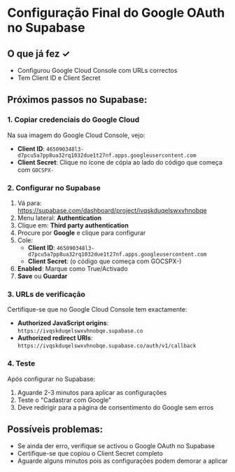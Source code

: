# Configuração Final do Google OAuth no Supabase

## O que já fez ✓
- Configurou Google Cloud Console com URLs correctos
- Tem Client ID e Client Secret

## Próximos passos no Supabase:

### 1. Copiar credenciais do Google Cloud
Na sua imagem do Google Cloud Console, vejo:
- **Client ID**: `465090348l3-d7pcu5a7pp8ua32rq1032due1t27nf.apps.googleusercontent.com`
- **Client Secret**: Clique no ícone de cópia ao lado do código que começa com `GOCSPX-`

### 2. Configurar no Supabase
1. Vá para: https://supabase.com/dashboard/project/ivqskduqelswxvhnobqe
2. Menu lateral: **Authentication**
3. Clique em: **Third party authentication**
4. Procure por **Google** e clique para configurar
5. Cole:
   - **Client ID**: `465090348l3-d7pcu5a7pp8ua32rq1032due1t27nf.apps.googleusercontent.com`
   - **Client Secret**: (o código que começa com GOCSPX-)
6. **Enabled**: Marque como True/Activado
7. **Save** ou **Guardar**

### 3. URLs de verificação
Certifique-se que no Google Cloud Console tem exactamente:
- **Authorized JavaScript origins**: `https://ivqskduqelswxvhnobqe.supabase.co`
- **Authorized redirect URIs**: `https://ivqskduqelswxvhnobqe.supabase.co/auth/v1/callback`

### 4. Teste
Após configurar no Supabase:
1. Aguarde 2-3 minutos para aplicar as configurações
2. Teste o "Cadastrar com Google"
3. Deve redirigir para a página de consentimento do Google sem erros

## Possíveis problemas:
- Se ainda der erro, verifique se activou o Google OAuth no Supabase
- Certifique-se que copiou o Client Secret completo
- Aguarde alguns minutos pois as configurações podem demorar a aplicar